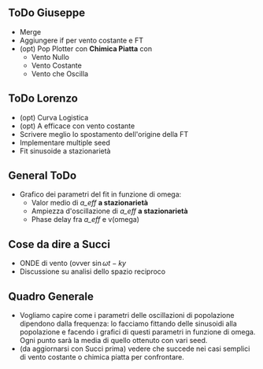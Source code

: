 ## ToDo Giuseppe

* Merge
* Aggiungere if per vento costante e FT
* (opt) Pop Plotter con __Chimica Piatta__ con
    * Vento Nullo
    * Vento Costante
    * Vento che Oscilla 

## ToDo Lorenzo

* (opt) Curva Logistica
* (opt) A efficace con vento costante
* Scrivere meglio lo spostamento dell'origine della FT
* Implementare multiple seed
* Fit sinusoide a stazionarietà

## General ToDo
* Grafico dei parametri del fit in funzione di omega:
    * Valor medio di *a_eff* __a stazionarietà__
    * Ampiezza d'oscillazione di *a_eff* __a stazionarietà__
    * Phase delay fra *a_eff* e v(omega)


## Cose da dire a Succi 

* ONDE di vento (ovver $\sin{ \omega t - k y}$
* Discussione su analisi dello spazio reciproco

## Quadro Generale
* Vogliamo capire come i parametri delle oscillazioni di popolazione dipendono dalla frequenza: lo facciamo fittando delle sinusoidi alla popolazione e facendo i grafici di questi parametri in funzione di omega. Ogni punto sarà la media di quello ottenuto con vari seed.
* (da aggiornarsi con Succi prima) vedere che succede nei casi semplici di vento costante o chimica piatta per confrontare.
